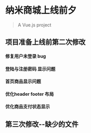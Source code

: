 # 纳米商城上线前夕

> A Vue.js project

## 项目准备上线前第二次修改

#### 修复用户未登录 bug

#### 登陆与注册密码 显示问题

#### 首页商品显示问题

#### 优化header  footer 布局

#### 优化商品支付状态显示

## 第三次修改--缺少的文件